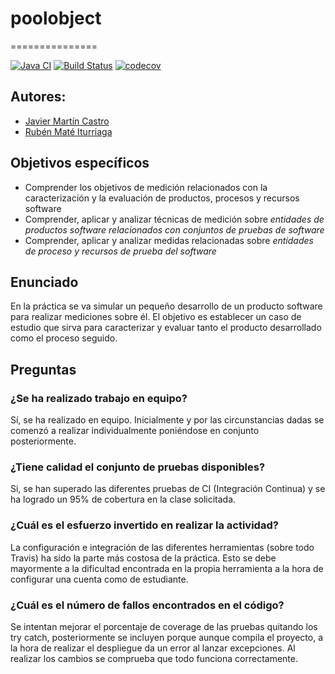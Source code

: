# poolobject
===============

 [![Java CI](https://github.com/jmc1005/poolobject/actions/workflows/ci.yml/badge.svg)](https://github.com/jmc1005/poolobject/actions/workflows/ci.yml) [![Build Status](https://app.travis-ci.com/jmc1005/poolobject.svg?branch=master)](https://app.travis-ci.com/jmc1005/poolobject) [![codecov](https://codecov.io/gh/jmc1005/poolobject/branch/master/graph/badge.svg?token=CE8SZLHEAW)](https://codecov.io/gh/jmc1005/poolobject)

## Autores:

- [Javier Martín Castro](mailto:jmc1005@alu.ubu.es)
- [Rubén Maté Iturriaga](mailto:rmi0012@alu.ubu.es)

## Objetivos específicos
- Comprender los objetivos de medición relacionados con la caracterización y la evaluación de productos, procesos y recursos software
- Comprender, aplicar y analizar técnicas de medición sobre <i>entidades de productos software relacionados con conjuntos de pruebas de software</i>
- Comprender, aplicar y analizar medidas relacionadas sobre <i>entidades de proceso y recursos de prueba del software</i>

## Enunciado
En la práctica se va simular un pequeño desarrollo de un producto software para realizar mediciones sobre él.
El objetivo es establecer un caso de estudio que sirva para caracterizar y evaluar tanto el producto desarrollado como el proceso seguido.

## Preguntas

### ¿Se ha realizado trabajo en equipo?

Sí, se ha realizado en equipo. Inicialmente y por las circunstancias dadas se comenzó a realizar individualmente poniéndose en conjunto posteriormente.

### ¿Tiene calidad el conjunto de pruebas disponibles? 

Si, se han superado las diferentes pruebas de CI (Integración Continua) y se ha logrado un 95% de cobertura en la clase solicitada.

### ¿Cuál es el esfuerzo invertido en realizar la actividad?

La configuración  e integración de las diferentes herramientas (sobre todo Travis) ha sido la parte más costosa de la práctica. Esto se debe mayormente a la dificultad encontrada en la propia herramienta a la hora de configurar una cuenta como de estudiante.

### ¿Cuál es el número de fallos encontrados en el código?
  
Se intentan mejorar el porcentaje de coverage de las pruebas quitando los try catch, posteriormente se incluyen porque aunque compila el proyecto, a la hora de realizar el despliegue da un error al lanzar excepciones. Al realizar los cambios se comprueba que todo funciona correctamente.
